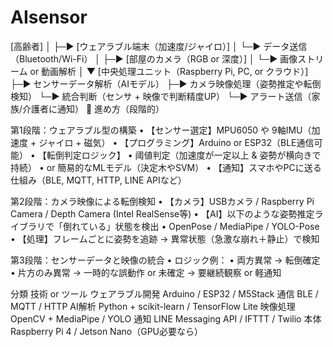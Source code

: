 # AIsensor
[高齢者]
  │
  ├─▶ [ウェアラブル端末（加速度/ジャイロ）]
  │       └─▶ データ送信（Bluetooth/Wi-Fi）
  │
  ├─▶ [部屋のカメラ（RGB or 深度）]
  │       └─▶ 画像ストリーム or 動画解析
  │
  ▼
[中央処理ユニット（Raspberry Pi, PC, or クラウド）]
  ├─▶ センサーデータ解析（AIモデル）
  ├─▶ カメラ映像処理（姿勢推定や転倒検知）
  └─▶ 統合判断（センサ + 映像で判断精度UP）
      └─▶ アラート送信（家族/介護者に通知）
🎯 進め方（段階的）

第1段階：ウェアラブル型の構築
	•	【センサー選定】MPU6050 や 9軸IMU（加速度 + ジャイロ + 磁気）
	•	【プログラミング】Arduino or ESP32（BLE通信可能）
	•	【転倒判定ロジック】
	•	阈値判定（加速度が一定以上 & 姿勢が横向きで持続）
	•	or 簡易的なMLモデル（決定木やSVM）
	•	【通知】スマホやPCに送る仕組み（BLE, MQTT, HTTP, LINE APIなど）

第2段階：カメラ映像による転倒検知
	•	【カメラ】USBカメラ / Raspberry Pi Camera / Depth Camera (Intel RealSense等)
	•	【AI】以下のような姿勢推定ライブラリで「倒れている」状態を検出
	•	OpenPose / MediaPipe / YOLO-Pose
	•	【処理】フレームごとに姿勢を追跡 → 異常状態（急激な崩れ＋静止）で検知

第3段階：センサーデータと映像の統合
	•	ロジック例：
	•	両方異常 → 転倒確定
	•	片方のみ異常 → 一時的な誤動作 or 未確定 → 要継続観察 or 軽通知

分類
技術 or ツール
ウェアラブル開発
Arduino / ESP32 / M5Stack
通信
BLE / MQTT / HTTP
AI解析
Python + scikit-learn / TensorFlow Lite
映像処理
OpenCV + MediaPipe / YOLO
通知
LINE Messaging API / IFTTT / Twilio
本体
Raspberry Pi 4 / Jetson Nano（GPU必要なら）
